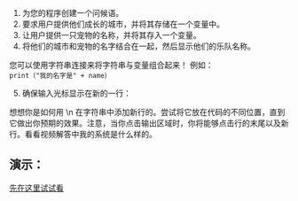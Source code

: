 1. 为您的程序创建一个问候语。
2. 要求用户提供他们成长的城市，并将其存储在一个变量中。
3. 让用户提供一只宠物的名称，并将其存入一个变量。
4. 将他们的城市和宠物的名字结合在一起，然后显示他们的乐队名称。
<div class="hint">
  您可以使用字符串连接来将字符串与变量组合起来！
  例如：

<code>
print（"我的名字是" + name）
</code>
</div>

5. 确保输入光标显示在新的一行：

<div class="hint">
  想想你是如何用 \n 在字符串中添加新行的。尝试将它放在代码的不同位置，直到它做出你预期的效果。注意，当你点击输出区域时，你将能够点击行的末尾以及新行。看看视频解答中我的系统是什么样的。
</div>

## 演示：
[先在这里试试看](https://appbrewery.github.io/python-day1-demo/)
